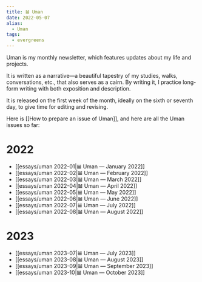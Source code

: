 ```yaml
---
title: 𝌡 Uman
date: 2022-05-07
alias:
  - Uman
tags:
  - evergreens
---
```

Uman is my monthly newsletter, which features updates about my life and projects.

It is written as a narrative—a beautiful tapestry of my studies, walks, conversations, etc., that also serves as a cairn. By writing it, I practice long-form writing with both exposition and description.

It is released on the first week of the month, ideally on the sixth or seventh day, to give time for editing and revising.

Here is [[How to prepare an issue of Uman]], and here are all the Uman issues so far:

# 2022

- [[essays/uman 2022-01|𝌡 Uman — January 2022]]
- [[essays/uman 2022-02|𝌡 Uman — February 2022]]
- [[essays/uman 2022-03|𝌡 Uman — March 2022]]
- [[essays/uman 2022-04|𝌡 Uman — April 2022]]
- [[essays/uman 2022-05|𝌡 Uman — May 2022]]
- [[essays/uman 2022-06|𝌡 Uman — June 2022]]
- [[essays/uman 2022-07|𝌡 Uman — July 2022]]
- [[essays/uman 2022-08|𝌡 Uman — August 2022]]

# 2023

- [[essays/uman 2023-07|𝌡 Uman — July 2023]]
- [[essays/uman 2023-08|𝌡 Uman — August 2023]]
- [[essays/uman 2023-09|𝌡 Uman — September 2023]]
- [[essays/uman 2023-10|𝌡 Uman — October 2023]]